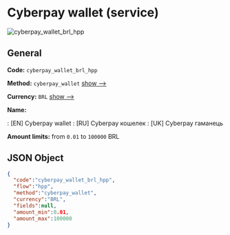 
# Сyberpay wallet (service) 
![cyberpay_wallet_brl_hpp](https://static.openfintech.io/payment_methods/cyberpay_wallet_brl_hpp/logo.svg?w=400&c=v0.59.26#w200)  

## General 
 
**Code:** `cyberpay_wallet_brl_hpp` 
 
**Method:** `cyberpay_wallet` 
 [show -->](/payment-methods/cyberpay_wallet/) 
 
**Currency:** `BRL` [show -->](/currencies/BRL/) 
 
**Name:** 
 
:	[EN] Сyberpay wallet 
:	[RU] Сyberpay кошелек 
:	[UK] Сyberpay гаманець 
 
**Amount limits:** from `0.01` to `100000` BRL 

## JSON Object 

```json
{
  "code":"cyberpay_wallet_brl_hpp",
  "flow":"hpp",
  "method":"cyberpay_wallet",
  "currency":"BRL",
  "fields":null,
  "amount_min":0.01,
  "amount_max":100000
}
```  

